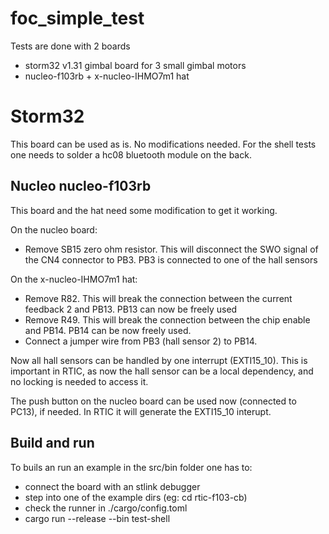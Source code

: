 # foc_simple_test

Tests are done with 2 boards
* storm32 v1.31    gimbal board for 3 small gimbal motors
* nucleo-f103rb + x-nucleo-IHMO7m1 hat

# Storm32 
This board can be used as is. No modifications needed.
For the shell tests one needs to solder a hc08 bluetooth module on the back.


## Nucleo nucleo-f103rb

This board and the hat need some modification to get it working.

On the nucleo board:
* Remove SB15 zero ohm resistor. This will disconnect  the SWO signal of the CN4 connector to PB3. PB3 is connected to one of the hall sensors

On the x-nucleo-IHMO7m1 hat:
* Remove R82. This will break the connection between the current feedback 2 and PB13. PB13 can now be freely used
* Remove R49. This will break the connection between the chip enable and PB14. PB14 can be now freely used.
* Connect a jumper wire from PB3 (hall sensor 2) to PB14.

Now all hall sensors can be handled by one interrupt (EXTI15_10). This is important in RTIC, as now the hall sensor can be a local dependency, and no locking is needed to access it.

The push button on the nucleo board can be used now (connected to PC13), if needed. In RTIC it will generate the EXTI15_10 interupt.

## Build and run

To buils an run an example in the src/bin folder one has to:
* connect the board with an stlink debugger
* step into one of the example dirs (eg: cd rtic-f103-cb)
* check the runner in ./cargo/config.toml 
* cargo run --release --bin test-shell
